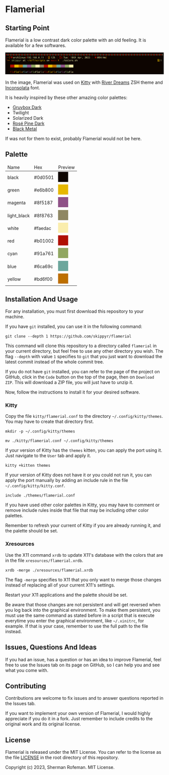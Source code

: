 <h1>Flamerial</h1>
	<h2>Starting Point</h2>
		<p>Flamerial is a low contrast dark color palette with an old feeling. It is available for a few softwares.</p>
		<img src="./images/image_0.png"/>
		<p>In the image, Flamerial was used on <a href="https://github.com/kovidgoyal/kitty">Kitty</a> with <a href="https://github.com/skippyr/river_dreams">River Dreams</a> ZSH theme and <a href="https://fonts.google.com/specimen/Inconsolata">Inconsolata</a> font.</p>
		<p>It is heavily inspired by these other amazing color palettes:</p>
			<ul>
				<li><a href="https://github.com/morhetz/gruvbox">Gruvbox Dark</a></li>
				<li>Twilight</li>
				<li>Solarized Dark</li>
				<li><a href="https://github.com/rose-pine">Rosé Pine Dark</a></li>
				<li><a href="https://github.com/metalelf0/base16-black-metal-scheme">Black Metal</a></li>
			</ul>
		<p>If was not for them to exist, probably Flamerial would not be here.</p>
	<h2>Palette</h2>
		<table>
			<thead>
				<tr>
					<td>Name</td>
					<td>Hex</td>
					<td>Preview</td>
				</tr>
			</thead>
			<tbody>
				<tr>
					<td>black</td>
					<td>#0d0501</td>
					<td><img src="./images/colors/black.png"/></td>
				</tr>
				<tr>
					<td>green</td>
					<td>#e6b800</td>
					<td><img src="./images/colors/green.png"/></td>
				</tr>
				<tr>
					<td>magenta</td>
					<td>#8f5187</td>
					<td><img src="./images/colors/magenta.png"/></td>
				</tr>
				<tr>
					<td>light_black</td>
					<td>#8f8763</td>
					<td><img src="./images/colors/light_black.png"/></td>
				</tr>
				<tr>
					<td>white</td>
					<td>#faedac</td>
					<td><img src="./images/colors/white.png"/></td>
				</tr>
				<tr>
					<td>red</td>
					<td>#b01002</td>
					<td><img src="./images/colors/red.png"/></td>
				</tr>
				<tr>
					<td>cyan</td>
					<td>#91a761</td>
					<td><img src="./images/colors/cyan.png"/></td>
				</tr>
				<tr>
					<td>blue</td>
					<td>#6ca69c</td>
					<td><img src="./images/colors/blue.png"/></td>
				</tr>
				<tr>
					<td>yellow</td>
					<td>#bd6f00</td>
					<td><img src="./images/colors/yellow.png"/></td>
				</tr>
			</tbody>
		</table>
	<h2>Installation And Usage</h2>
		<p>For any installation, you must first download this repository to your machine.</p>
		<p>If you have <code>git</code> installed, you can use it in the following command:</p>
		<pre><code>git clone --depth 1 https://github.com/skippyr/flamerial</code></pre>
		<p>This command will clone this repository to a directory called <code>flamerial</code> in your current directory, but feel free to use any other directory you wish. The flag <code>--depth</code> with value <code>1</code> specifies to <code>git</code> that you just want to download the latest commit instead of the whole commit tree.</p>
		<p>If you do not have <code>git</code> installed, you can refer to the page of the project on GitHub, click in the <code>Code</code> button on the top of the page, then on <code>Download ZIP</code>. This will download a ZIP file, you will just have to unzip it.</p>
		<p>Now, follow the instructions to install it for your desired software.</p>
		<h3>Kitty</h3>
			<p>Copy the file <code>kitty/flamerial.conf</code> to the directory <code>~/.config/kitty/themes</code>. You may have to create that directory first.</p>
			<pre><code>mkdir -p ~/.config/kitty/themes</code></pre>
			<pre><code>mv ./kitty/flamerial.conf ~/.config/kitty/themes</code></pre>
			<p>If your version of Kitty has the <code>themes</code> kitten, you can apply the port using it. Just navigate to the <code>User</code> tab and apply it.</p>
			<pre><code>kitty +kitten themes</code></pre>
			<p>If your version of Kitty does not have it or you could not run it, you can apply the port manually by adding an include rule in the file <code>~/.config/kitty/kitty.conf</code>.</p>
			<pre><code>include ./themes/flamerial.conf</code></pre>
			<p>If you have used other color palettes in Kitty, you may have to comment or remove include rules inside that file that may be including other color palettes.</p>
			<p>Remember to refresh your current of Kitty if you are already running it, and the palette should be set.</p>
		<h3>Xresources</h3>
			<p>Use the X11 command <code>xrdb</code> to update X11's database with the colors that are in the file <code>xresources/flamerial.xrdb</code>.</p>
			<pre><code>xrdb -merge ./xresources/flamerial.xrdb</code></pre>
			<p>The flag <code>-merge</code> specifies to X11 that you only want to merge those changes instead of replacing all of your current X11's settings.</p>
			<p>Restart your X11 applications and the palette should be set.</p>
			<p>Be aware that those changes are not persistent and will get reversed when you log back into the graphical environment. To make them persistent, you must use the same command as stated before in a script that is execute everytime you enter the graphical environment, like <code>~/.xinitrc</code>, for example. If that is your case, remember to use the full path to the file instead.</p>
	<h2>Issues, Questions And Ideas</h2>
		<p>If you had an issue, has a question or has an idea to improve Flamerial, feel free to use the Issues tab on its page on GitHub, so I can help you and see what you come with.</p>
	<h2>Contributing</h2>
		<p>Contributions are welcome to fix issues and to answer questions reported in the Issues tab.</p>
		<p>If you want to implement your own version of Flamerial, I would highly appreciate if you do it in a fork. Just remember to include credits to the original work and its original license.</p>
	<h2>License</h2>
		<p>Flamerial is released under the MIT License. You can refer to the license as the file <a href="https://github.com/skippyr/amora/blob/main/LICENSE">LICENSE</a> in the root directory of this repository.</p>
		<p>Copyright (c) 2023, Sherman Rofeman. MIT License.</p>

